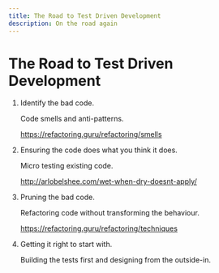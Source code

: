```yaml
---
title: The Road to Test Driven Development
description: On the road again
---
```


# The Road to Test Driven Development

1. Identify the bad code.

    Code smells and anti-patterns.
    
    <https://refactoring.guru/refactoring/smells>

1. Ensuring the code does what you think it does.

    Micro testing existing code.
    
    <http://arlobelshee.com/wet-when-dry-doesnt-apply/>

1. Pruning the bad code.
    
    Refactoring code without transforming the behaviour.
    
    <https://refactoring.guru/refactoring/techniques>

1. Getting it right to start with.

    Building the tests first and designing from the outside-in.
